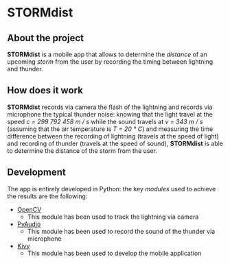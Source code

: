 # STORMdist

## About the project
__STORMdist__ is a mobile app that allows to determine the _distance_ of an upcoming _storm_ from the user by recording the timing between lightning and thunder.  

## How does it work
__STORMdist__ records via camera the flash of the lightning and records via microphone the typical thunder noise: knowing that the light travel at the speed _c = 299 792 458 m / s_ while the sound travels at _v = 343 m / s_ (assuming that the air temperature is _T = 20 ° C_) and measuring the time difference between the recording of lightning (travels at the speed of light) and recording of thunder (travels at the speed of sound), __STORMdist__ is able to determine the distance of the storm from the user.

## Development
The app is entirely developed in Python: the key _modules_ used to achieve the results are the following:
 - [OpenCV](https://opencv.org/)
    - This module has been used to track the lightning via camera
 - [PyAudio](https://pypi.org/project/PyAudio/)
    - This module has been used to record the sound of the thunder via microphone
 - [Kivy](https://kivy.org/)
    - This module has been used to develop the mobile application

## 
 

